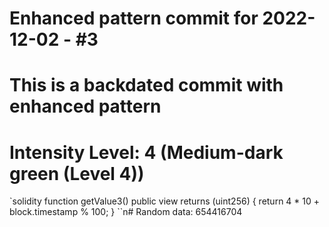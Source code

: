 ﻿# Enhanced pattern commit for 2022-12-02 - #3
# This is a backdated commit with enhanced pattern
# Intensity Level: 4 (Medium-dark green (Level 4))
`solidity
function getValue3() public view returns (uint256) {
    return 4 * 10 + block.timestamp % 100;
}
``n# Random data: 654416704

